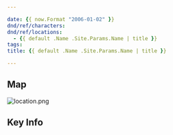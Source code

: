 ```yaml
---

date: {{ now.Format "2006-01-02" }}
dnd/ref/characters:
dnd/ref/locations:
  - {{ default .Name .Site.Params.Name | title }}
tags:
title: {{ default .Name .Site.Params.Name | title }}

---
```


## Map

![location.png](/images/dnd/location.png)

## Key Info

